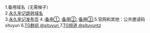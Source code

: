 1.备用域名（无需梯子）        
2.[永久牢记跳转域名](https://situcloud.tk)  
3.[永久牢记发布页](https://github.com/adyymorer/longsitu/edit/master/situyun.html)
4.:[备用① ](https://situcloud.xyz)
:[备用② ](https://situyun.tk)
:[备用③ ](https://longsitu.yk)
5.官网和其他：公共邀请码 situyun 
6.[TG群组 @situyun ](https://t.me/situyun) 
7.[TG频道 @situyuntz ](https://t.me/situyuntz) 

